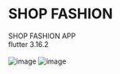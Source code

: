 # SHOP FASHION
 
 SHOP FASHION APP <br />
 flutter 3.16.2 <br />
 <br />
![image](https://i.imgur.com/fOoke5J.png)
![image](https://i.imgur.com/c1VRlve.png)
